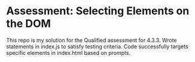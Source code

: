 # Assessment: Selecting Elements on the DOM
This repo is my solution for the Qualified assessment for 4.3.3. Wrote statements in index.js to satisfy testing criteria. Code successfully targets specific elements in index.html based on prompts.
